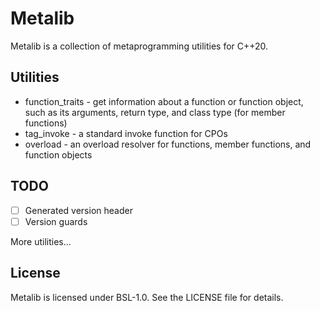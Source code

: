 # Metalib

Metalib is a collection of metaprogramming utilities for C++20.

## Utilities
* function_traits - get information about a function or function object, such as its arguments, return type,
and class type (for member functions)
* tag_invoke - a standard invoke function for CPOs
* overload - an overload resolver for functions, member functions, and function objects

## TODO
* [ ] Generated version header
* [ ] Version guards

More utilities...

## License

Metalib is licensed under BSL-1.0. See the LICENSE file for details.
